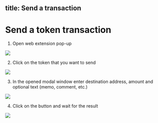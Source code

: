 title: Send a transaction
---

# Send a token transaction

1. Open web extension pop-up

<img src="/images/send_token_transaction/send_token_transaction_1.png">

2. Click on the token that you want to send

<img src="/images/send_token_transaction/send_token_transaction_2.png">

3. In the opened modal window enter destination address, amount and optional text (memo, comment, etc.)

<img src="/images/send_token_transaction/send_token_transaction_3.png">

4. Click on the button and wait for the result

<img src="/images/send_token_transaction/send_token_transaction_4.png">
